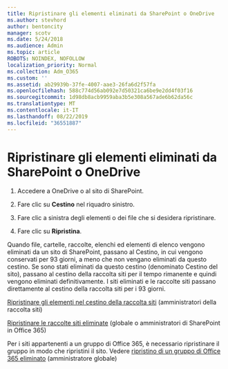 ```yaml
---
title: Ripristinare gli elementi eliminati da SharePoint o OneDrive
ms.author: stevhord
author: bentoncity
manager: scotv
ms.date: 5/24/2018
ms.audience: Admin
ms.topic: article
ROBOTS: NOINDEX, NOFOLLOW
localization_priority: Normal
ms.collection: Adm_O365
ms.custom: ''
ms.assetid: ab29939b-37fe-4007-aae3-26fa6d2f57fa
ms.openlocfilehash: 588c774d56ab092e7d50321ca6be9e2dd4f03f16
ms.sourcegitcommit: 1d98db8acb9959aba3b5e308a567ade6b62da56c
ms.translationtype: MT
ms.contentlocale: it-IT
ms.lasthandoff: 08/22/2019
ms.locfileid: "36551887"
---
```

# <a name="restore-deleted-items-from-sharepoint-or-onedrive"></a>Ripristinare gli elementi eliminati da SharePoint o OneDrive

1. Accedere a OneDrive o al sito di SharePoint.
    
2. Fare clic su **Cestino** nel riquadro sinistro. 
    
3. Fare clic a sinistra degli elementi o dei file che si desidera ripristinare.
    
4. Fare clic su **Ripristina**. 
    
Quando file, cartelle, raccolte, elenchi ed elementi di elenco vengono eliminati da un sito di SharePoint, passano al Cestino, in cui vengono conservati per 93 giorni, a meno che non vengano eliminati da questo cestino. Se sono stati eliminati da questo cestino (denominato Cestino del sito), passano al cestino della raccolta siti per il tempo rimanente e quindi vengono eliminati definitivamente. I siti eliminati e le raccolte siti passano direttamente al cestino della raccolta siti per i 93 giorni.
  
[Ripristinare gli elementi nel cestino della raccolta siti](https://go.microsoft.com/fwlink/?linkid=867800) (amministratori della raccolta siti) 
  
[Ripristinare le raccolte siti eliminate](https://go.microsoft.com/fwlink/?linkid=867660) (globale o amministratori di SharePoint in Office 365) 
  
Per i siti appartenenti a un gruppo di Office 365, è necessario ripristinare il gruppo in modo che ripristini il sito. Vedere [ripristino di un gruppo di Office 365 eliminato](https://go.microsoft.com/fwlink/?linkid=867802) (amministratore globale) 
  


